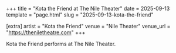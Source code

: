 +++
title = "Kota the Friend at The Nile Theater"
date = 2025-09-13
template = "page.html"
slug = "2025-09-13-kota-the-friend"

[extra]
artist = "Kota the Friend"
venue = "Nile Theater"
venue_url = "https://theniletheatre.com"
+++

Kota the Friend performs at The Nile Theater.
